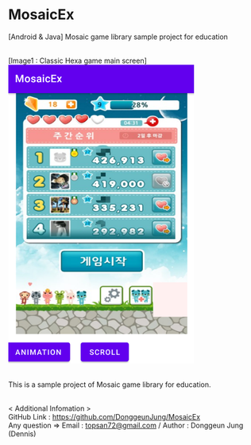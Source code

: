 # MosaicEx
 [Android & Java] Mosaic game library sample project for education

<br>
[Image1 : Classic Hexa game main screen]

<div>
<img src="https://github.com/DonggeunJung/MosaicEx/blob/main/Mosaic_Capture01.png?raw=true width="360px" height="600px"></img>
</div>

<br>

                                                                                                                             
This is a sample project of Mosaic game library for education.
<br>
<br>

< Additional Infomation ><br>
GitHub Link : https://github.com/DonggeunJung/MosaicEx<br>
Any question => Email : topsan72@gmail.com / Author : Donggeun Jung (Dennis)
